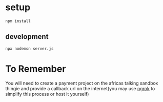 # setup

`npm install`

## development

`npx nodemon server.js`

# To Remember

You will need to create a payment project on the africas talking sandbox thingie
and provide a callback url on the internet(you may use [ngrok](https://ngrok.com/) to simplify this process or host it yourself)
